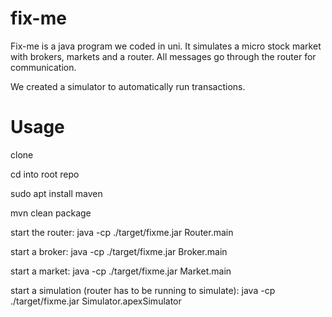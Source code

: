 # fix-me
Fix-me is a java program we coded in uni. It simulates a micro stock market with brokers, markets and a router. All messages go through the router for communication.

We created a simulator to automatically run transactions.

# Usage
clone

cd into root repo

sudo apt install maven

mvn clean package

start the router:
java -cp ./target/fixme.jar Router.main

start a broker:
java -cp ./target/fixme.jar Broker.main

start a market:
java -cp ./target/fixme.jar Market.main

start a simulation (router has to be running to simulate):
java -cp ./target/fixme.jar Simulator.apexSimulator

